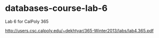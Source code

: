 databases-course-lab-6
======================

Lab 6 for CalPoly 365

http://users.csc.calpoly.edu/~dekhtyar/365-Winter2013/labs/lab4.365.pdf
